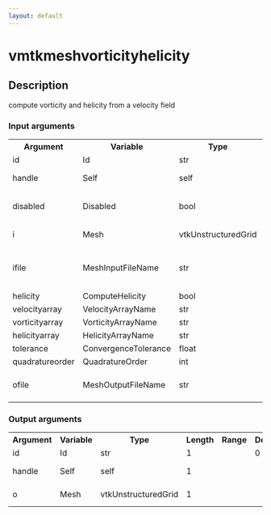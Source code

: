 ```yaml
---
layout: default
---
```

<h1>vmtkmeshvorticityhelicity</h1>
<h2>Description</h2>
compute vorticity and helicity from a velocity field
<h3>Input arguments</h3>
<table class="vmtkscripts">
<tr>
<th>Argument</th><th>Variable</th><th>Type</th><th>Length</th><th>Range</th><th>Default</th><th>Description</th>
</tr>
<tr><td>id</td><td>Id</td><td>str</td><td>1</td><td></td><td>0</td><td>script id</td>
</tr>
<tr><td>handle</td><td>Self</td><td>self</td><td>1</td><td></td><td></td><td>handle to self</td>
</tr>
<tr><td>disabled</td><td>Disabled</td><td>bool</td><td>1</td><td></td><td>0</td><td>disable execution and piping</td>
</tr>
<tr><td>i</td><td>Mesh</td><td>vtkUnstructuredGrid</td><td>1</td><td></td><td></td><td>the input mesh</td>
</tr>
<tr><td>ifile</td><td>MeshInputFileName</td><td>str</td><td>1</td><td></td><td></td><td>filename for the default Mesh reader</td>
</tr>
<tr><td>helicity</td><td>ComputeHelicity</td><td>bool</td><td>1</td><td></td><td>True</td><td></td>
</tr>
<tr><td>velocityarray</td><td>VelocityArrayName</td><td>str</td><td>1</td><td></td><td>None</td><td></td>
</tr>
<tr><td>vorticityarray</td><td>VorticityArrayName</td><td>str</td><td>1</td><td></td><td>Vorticity</td><td></td>
</tr>
<tr><td>helicityarray</td><td>HelicityArrayName</td><td>str</td><td>1</td><td></td><td>Helicity</td><td></td>
</tr>
<tr><td>tolerance</td><td>ConvergenceTolerance</td><td>float</td><td>1</td><td></td><td>1e-06</td><td></td>
</tr>
<tr><td>quadratureorder</td><td>QuadratureOrder</td><td>int</td><td>1</td><td></td><td>3</td><td></td>
</tr>
<tr><td>ofile</td><td>MeshOutputFileName</td><td>str</td><td>1</td><td></td><td></td><td>filename for the default Mesh writer</td>
</tr>
</table><h3>Output arguments</h3>
<table class="vmtkscripts">
<tr>
<th>Argument</th><th>Variable</th><th>Type</th><th>Length</th><th>Range</th><th>Default</th><th>Description</th>
</tr>
<tr><td>id</td><td>Id</td><td>str</td><td>1</td><td></td><td>0</td><td>script id</td>
</tr>
<tr><td>handle</td><td>Self</td><td>self</td><td>1</td><td></td><td></td><td>handle to self</td>
</tr>
<tr><td>o</td><td>Mesh</td><td>vtkUnstructuredGrid</td><td>1</td><td></td><td></td><td>the output mesh</td>
</tr>
</table>
